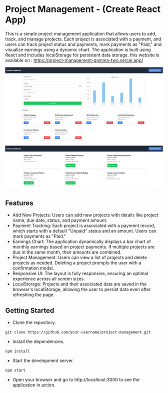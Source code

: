 # Project Management - (Create React App)

This is a simple project management application that allows users to add, track, and manage projects. Each project is associated with a payment, and users can track project status and payments, mark payments as "Paid," and visualize earnings using a dynamic chart. The application is built using React and includes localStorage for persistent data storage. this website is available on : https://project-management-gamma-two.vercel.app/

![home page](./public/Screenshot_10.png)
![Payment Tracking page](./public/Screenshot_11.png)

## Features
- Add New Projects: Users can add new projects with details like project name, due date, status, and payment amount.
- Payment Tracking: Each project is associated with a payment record, which starts with a default "Unpaid" status and an amount. Users can mark payments as "Paid."
- Earnings Chart: The application dynamically displays a bar chart of monthly earnings based on project payments. If multiple projects are due in the same month, their amounts are combined.
- Project Management: Users can view a list of projects and delete projects as needed. Deleting a project prompts the user with a confirmation modal.
- Responsive UI: The layout is fully responsive, ensuring an optimal experience across all screen sizes.
- LocalStorage: Projects and their associated data are saved in the browser's localStorage, allowing the user to persist data even after refreshing the page.



## Getting Started

- Clone the repository.
```
git clone https://github.com/your-username/project-management.git
```

- Install the dependencies.
```
npm install
```

- Start the development server.
```
npm start
```
- Open your browser and go to http://localhost:3000 to see the application in action.